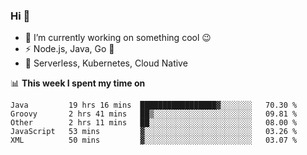 ### Hi 👋

<!--
**nodejh/nodejh** is a ✨ _special_ ✨ repository because its `README.md` (this file) appears on your GitHub profile.

Here are some ideas to get you started:

- 🔭 I’m currently working on ...
- 🌱 I’m currently learning ...
- 👯 I’m looking to collaborate on ...
- 🤔 I’m looking for help with ...
- 💬 Ask me about ...
- 📫 How to reach me: ...
- 😄 Pronouns: ...
- ⚡ Fun fact: ...
-->

- 🔭 I’m currently working on something cool :wink:
- ⚡ Node.js, Java, Go :thought_balloon:
- 🤖 Serverless, Kubernetes, Cloud Native

📊 **This week I spent my time on**

<!--START_SECTION:waka-->
```text
Java         19 hrs 16 mins  █████████████████▓░░░░░░░   70.30 % 
Groovy       2 hrs 41 mins   ██▒░░░░░░░░░░░░░░░░░░░░░░   09.81 % 
Other        2 hrs 11 mins   ██░░░░░░░░░░░░░░░░░░░░░░░   08.00 % 
JavaScript   53 mins         ▓░░░░░░░░░░░░░░░░░░░░░░░░   03.26 % 
XML          50 mins         ▓░░░░░░░░░░░░░░░░░░░░░░░░   03.07 % 
```
<!--END_SECTION:waka-->


<!--
:traffic_light: **Visitors**

![visitors](https://visitor-badge.glitch.me/badge?page_id=nodejh.nodejh)
-->
